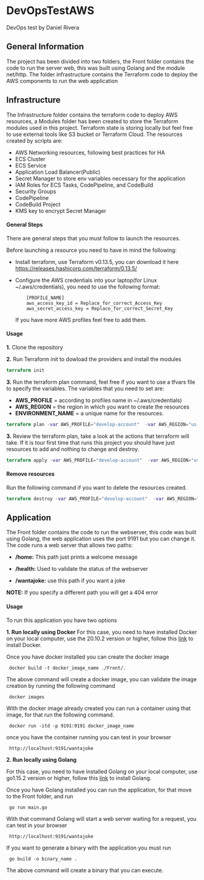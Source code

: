 # DevOpsTestAWS 
DevOps test by Daniel Rivera

## General Information
The project has been divided into two folders, the Front folder contains the code to run the server web, this was built using Golang and the module net/http. The folder infrastructure contains the Terraform code to deploy the AWS components to run the web application


## Infrastructure

The Infrastructure folder contains the terraform code to deploy AWS resources, a Modules folder has been created to store the Terraform modules used in this project. Terraform state is storing locally but feel free to use external tools like S3 bucket or Terraform Cloud.
The resources created by scripts are:

- AWS Networking resources, following best practices for HA
- ECS Cluster
- ECS Service
- Application Load Balancer(Public) 
- Secret Manager to store env variables necessary for the application
- IAM Roles for ECS Tasks, CodePipeline, and CodeBuild
- Security Groups
- CodePipeline
- CodeBuild Project
- KMS key to encrypt Secret Manager

#### General Steps
There are general steps that you must follow to launch the resources.

Before launching a resource you need to have in mind  the following:

  - Install terraform, use Terraform v0.13.5, you can download it here 
     https://releases.hashicorp.com/terraform/0.13.5/
  - Configure the AWS credentials into your laptop(for Linux  ~/.aws/credentials), you need to use the following format:

            [PROFILE_NAME]
            aws_access_key_id = Replace_for_correct_Access_Key
            aws_secret_access_key = Replace_for_correct_Secret_Key

       If you have more AWS profiles feel free to add them.


#### Usage

**1.** Clone the repository

**2.** Run Terraform init to dowload the providers and install the modules
```terraform
terraform init 
```
**3.** Run the terraform plan command, feel free if you want to use a tfvars file to specify the variables.
The variables that you need to set are:
+ **AWS_PROFILE** = according to profiles name in ~/.aws/credentials)
+ **AWS_REGION** = the region in which you want to create the resources
+ **ENVIRONMENT_NAME** = a unique name for the resources.


```terraform
terraform plan -var AWS_PROFILE="develop-account"  -var AWS_REGION="us-east-1"  -var ENVIRONMENT_NAME="testenv"
```
 
**3.** Review the terraform plan, take a look at the actions that terraform will take. If it is tour first time that runs this project you should have just resources to add and nothing to change and destroy.

```terraform
terraform apply -var AWS_PROFILE="develop-account"  -var AWS_REGION="us-east-1"  -var ENVIRONMENT_NAME="testenv"
```

#### Remove resources

Run the following command if you want to delete the resources created.

```terraform
terraform destroy -var AWS_PROFILE="develop-account"  -var AWS_REGION="us-east-1"  -var ENVIRONMENT_NAME="testenv"
```

## Application

The Front folder contains the code to run the webserver, this code was built using Golang, the web application uses the port 9191 but you can change it. The code runs a web server that allows two paths:

+ **/home:** This path just prints a welcome message

+ **/health:** Used to validate the status of the webserver

+ **/wantajoke:** use this path if you want a joke

**NOTE:** If you specify a different path you will get a 404 error
#### Usage

To run this application you have two options

**1. Run locally using Docker**
For this case, you need to have installed Docker on your local computer, use the 20.10.2 version or higher, follow this [link](https://docs.docker.com/engine/install/#server) to install Docker. 

Once you have docker installed you can create the docker image
``` shell
 docker build -t docker_image_name ./Front/.
```

The above command will create a docker image, you can validate the image creation by running the following command
``` shell
 docker images
```

With the docker image already created you can run a container using that image, for that run the following command.

``` shell
 docker run -itd -p 9191:9191 docker_image_name 
```

once you have the container running you can test in your browser
``` shell
 http://localhost:9191/wantajoke
```

**2. Run locally using Golang**

For this case, you need to have installed Golang on your local computer, use go1.15.2 version or higher, follow this [link](https://golang.org/doc/install) to install Golang. 

Once you have Golang installed you can run the application, for that move to the Front folder, and run
``` shell
 go run main.go
```
With that command Golang will start a web server waiting for a request, you can test in your browser
``` shell
 http://localhost:9191/wantajoke
```

If you want to generate a binary with the application you must run 
``` shell
 go build -o binary_name .
```

The above command will create a binary that you can execute.

